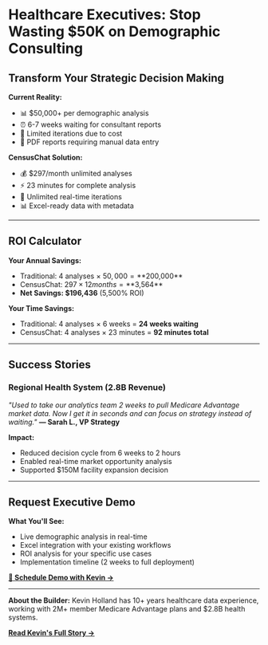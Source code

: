 # Healthcare Executives: Stop Wasting $50K on Demographic Consulting

## Transform Your Strategic Decision Making

**Current Reality:**
- 📊 $50,000+ per demographic analysis
- ⏰ 6-7 weeks waiting for consultant reports  
- 🔄 Limited iterations due to cost
- 📄 PDF reports requiring manual data entry

**CensusChat Solution:**
- 💰 $297/month unlimited analyses
- ⚡ 23 minutes for complete analysis
- 🔄 Unlimited real-time iterations  
- 📊 Excel-ready data with metadata

---

## ROI Calculator

**Your Annual Savings:**
- Traditional: 4 analyses × $50,000 = **$200,000**
- CensusChat: $297 × 12 months = **$3,564**
- **Net Savings: $196,436** (5,500% ROI)

**Your Time Savings:**
- Traditional: 4 analyses × 6 weeks = **24 weeks waiting**
- CensusChat: 4 analyses × 23 minutes = **92 minutes total**

---

## Success Stories

### Regional Health System (2.8B Revenue)
*"Used to take our analytics team 2 weeks to pull Medicare Advantage market data. Now I get it in seconds and can focus on strategy instead of waiting."*
**— Sarah L., VP Strategy**

**Impact:**
- Reduced decision cycle from 6 weeks to 2 hours
- Enabled real-time market opportunity analysis
- Supported $150M facility expansion decision

---

## Request Executive Demo

**What You'll See:**
- Live demographic analysis in real-time
- Excel integration with your existing workflows
- ROI analysis for your specific use cases
- Implementation timeline (2 weeks to full deployment)

**[📧 Schedule Demo with Kevin →](mailto:kevin@kevintholland.com?subject=Executive%20Demo%20Request&body=Hi%20Kevin,%0A%0AI'm%20interested%20in%20an%20executive%20demo%20of%20CensusChat.%0A%0AOrganization:%0ARole:%0ACurrent%20demographic%20analysis%20approach:%0ADecision%20timeline:%0A%0APlease%20send%20calendar%20availability.%0A%0AThanks!)**

---

**About the Builder:** Kevin Holland has 10+ years healthcare data experience, working with 2M+ member Medicare Advantage plans and $2.8B health systems. 

**[Read Kevin's Full Story →](../about/)**
